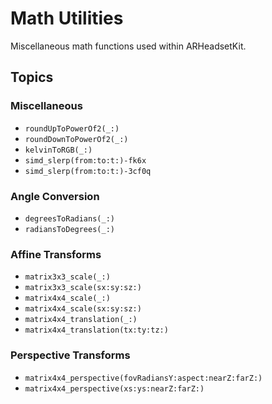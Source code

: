 # Math Utilities

Miscellaneous math functions used within ARHeadsetKit.

## Topics

### Miscellaneous

- ``roundUpToPowerOf2(_:)``
- ``roundDownToPowerOf2(_:)``
- ``kelvinToRGB(_:)``
- ``simd_slerp(from:to:t:)-fk6x``
- ``simd_slerp(from:to:t:)-3cf0q``

### Angle Conversion

- ``degreesToRadians(_:)``
- ``radiansToDegrees(_:)``

### Affine Transforms

- ``matrix3x3_scale(_:)``
- ``matrix3x3_scale(sx:sy:sz:)``
- ``matrix4x4_scale(_:)``
- ``matrix4x4_scale(sx:sy:sz:)``
- ``matrix4x4_translation(_:)``
- ``matrix4x4_translation(tx:ty:tz:)``

### Perspective Transforms

- ``matrix4x4_perspective(fovRadiansY:aspect:nearZ:farZ:)``
- ``matrix4x4_perspective(xs:ys:nearZ:farZ:)``
